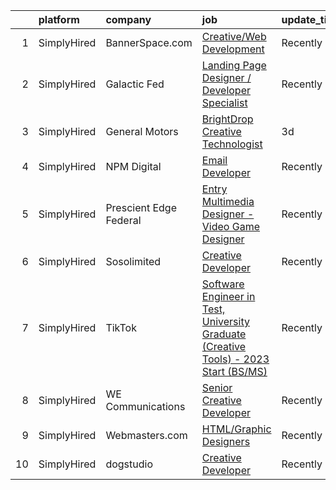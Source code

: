 

|    | platform    | company                | job                                                                                                                                                                                                 | update_time   | location          |
|---:|:------------|:-----------------------|:----------------------------------------------------------------------------------------------------------------------------------------------------------------------------------------------------|:--------------|:------------------|
|  1 | SimplyHired | BannerSpace.com        | [Creative/Web Development](https://www.simplyhired.com/job/r6lTYtZm4pA6vTF_jbjRe3NaEUDmPJXCPuWIroZBTe6eWrv7fOukxA?q=creative+developer)                                                             | Recently      | Laurel, MD        |
|  2 | SimplyHired | Galactic Fed           | [Landing Page Designer / Developer Specialist](https://www.simplyhired.com/job/SxpXe-KvDk7LkuSiRKUivpfS4inI_OeLZUC3pFqxq5cB6C9YqgXU6w?q=creative+developer)                                         | Recently      | Remote            |
|  3 | SimplyHired | General Motors         | [BrightDrop Creative Technologist](https://www.simplyhired.com/job/X-gRW9onTGNYI-Lla6IAUvNpD9ObOaWNz-Y-cCcsBbeZUm-bNTeNPw?q=creative+developer)                                                     | 3d            | Palo Alto, CA     |
|  4 | SimplyHired | NPM Digital            | [Email Developer](https://www.simplyhired.com/job/7mnbGIcCv1_9654ABik3inQJ9VzT15jE4_dhtQGx2DTdMmzdaOCkRw?q=creative+developer)                                                                      | Recently      | Alpharetta, GA    |
|  5 | SimplyHired | Prescient Edge Federal | [Entry Multimedia Designer - Video Game Designer](https://www.simplyhired.com/job/ZCcetyXuuOvtsufaudnq7VEg7T0omCbLfAtfuZKndLiq0hJXm7mIHA?q=creative+developer)                                      | Recently      | Herndon, VA       |
|  6 | SimplyHired | Sosolimited            | [Creative Developer](https://www.simplyhired.com/job/r_IVsHu12V2c1HNkoD0GlDEJgO_0P4cZ0WZaaY-8Ge39ggLqQakXqQ?q=creative+developer)                                                                   | Recently      | Boston, MA        |
|  7 | SimplyHired | TikTok                 | [Software Engineer in Test, University Graduate (Creative Tools) - 2023 Start (BS/MS)](https://www.simplyhired.com/job/_rZ0W_8tNDGMJhwdGUuzbYpsEgRrk95rGIetOFd4oqv-7-cPsDuBrA?q=creative+developer) | Recently      | Mountain View, CA |
|  8 | SimplyHired | WE Communications      | [Senior Creative Developer](https://www.simplyhired.com/job/xXGlIPyurVMvPDb_1MVQaX-zQcnepmk9zbuI8bza5JBGvanOksExNQ?q=creative+developer)                                                            | Recently      | New York, NY      |
|  9 | SimplyHired | Webmasters.com         | [HTML/Graphic Designers](https://www.simplyhired.com/job/1S2ki1F2e97xk1bn0P3q05lu3BQ0Tpk7KwB7Zii_z8pQmxmAAOWD5g?q=creative+developer)                                                               | Recently      | Tampa, FL         |
| 10 | SimplyHired | dogstudio              | [Creative Developer](https://www.simplyhired.com/job/ebk8dINAjBFJiUiol3_cJQre-ypuJB1kPOhs6ThDK2GuosJDV13wuw?q=creative+developer)                                                                   | Recently      | Chicago, IL       |